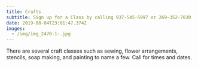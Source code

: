 ```yaml
---
title: Crafts
subtitle: Sign up for a Class by calling 937-545-5997 or 269-352-7030
date: 2019-08-04T23:01:47.374Z
images:
  - /img/img_2470-1-.jpg
---
```

There are several craft classes such as sewing, flower arrangements, stencils, soap making, and painting to name a few.  Call for times and dates.
